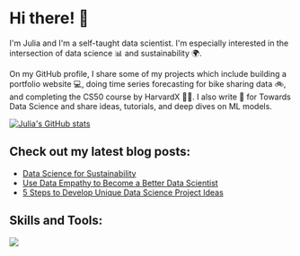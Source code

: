 # Hi there! :wave:

I'm Julia and I'm a self-taught data scientist. I'm especially interested in the intersection of data science :bar_chart: and sustainability :earth_africa:. 

On my GitHub profile, I share some of my projects which include building a portfolio website :computer:, doing time series forecasting for bike sharing data :bike:, and completing the CS50 course by HarvardX :woman_student:. I also write :memo: for Towards Data Science and share ideas, tutorials, and deep dives on ML models.

[![Julia's GitHub stats](https://github-readme-stats.vercel.app/api?username=julianikulski&hide=prs&count_private=true&show_icons=true&theme=algolia)](https://github.com/julianikulski/github-readme-stats)

## Check out my latest blog posts:
* [Data Science for Sustainability](https://towardsdatascience.com/data-science-for-sustainability-b912d5fb5d24)
* [Use Data Empathy to Become a Better Data Scientist](https://towardsdatascience.com/use-data-empathy-to-become-a-better-data-scientist-295b0abaecd8)
* [5 Steps to Develop Unique Data Science Project Ideas](https://towardsdatascience.com/5-steps-to-develop-unique-data-science-project-ideas-6c2b3a0014b)

## Skills and Tools:
![](https://img.shields.io/badge/Code-Python-informational?style=flat&logo=atom&logoColor=white&color=2bbc8a)


